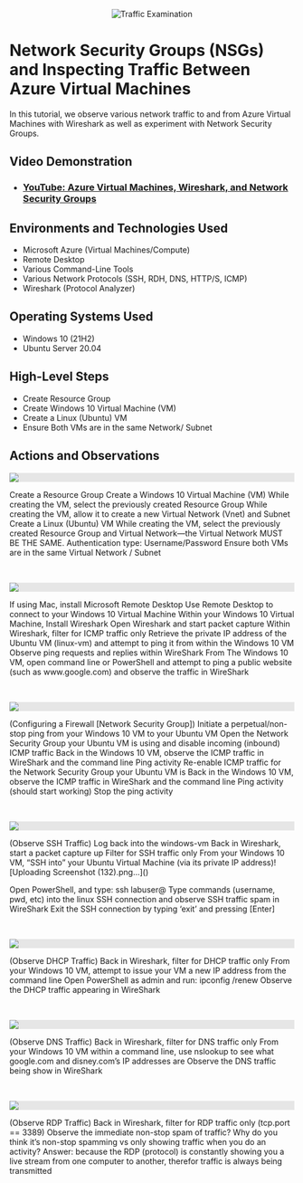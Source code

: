 <p align="center">
<img src="https://i.imgur.com/Ua7udoS.png" alt="Traffic Examination"/>
</p>

<h1>Network Security Groups (NSGs) and Inspecting Traffic Between Azure Virtual Machines</h1>
In this tutorial, we observe various network traffic to and from Azure Virtual Machines with Wireshark as well as experiment with Network Security Groups. <br />


<h2>Video Demonstration</h2>

- ### [YouTube: Azure Virtual Machines, Wireshark, and Network Security Groups](https://www.youtube.com)

<h2>Environments and Technologies Used</h2>

- Microsoft Azure (Virtual Machines/Compute)
- Remote Desktop
- Various Command-Line Tools
- Various Network Protocols (SSH, RDH, DNS, HTTP/S, ICMP)
- Wireshark (Protocol Analyzer)

<h2>Operating Systems Used </h2>

- Windows 10 (21H2)
- Ubuntu Server 20.04

<h2>High-Level Steps</h2>

- Create Resource Group
- Create Windows 10 Virtual Machine (VM)
- Create a  Linux (Ubuntu) VM
- Ensure Both VMs are in the same Network/ Subnet

<h2>Actions and Observations</h2>

<p>
<img style="display: block;-webkit-user-select: none;margin: auto;cursor: zoom-in;background-color: hsl(0, 0%, 90%);transition: background-color 300ms;" src="https://github-production-user-asset-6210df.s3.amazonaws.com/142127371/420568330-5fbaaefd-7cd7-4c41-809d-0a0c0d4e2a5e.png?X-Amz-Algorithm=AWS4-HMAC-SHA256&amp;X-Amz-Credential=AKIAVCODYLSA53PQK4ZA%2F20250308%2Fus-east-1%2Fs3%2Faws4_request&amp;X-Amz-Date=20250308T064313Z&amp;X-Amz-Expires=300&amp;X-Amz-Signature=34498fd4afc4e4d4aba8b58d2d1536feee8fd41b52709fe5c8b508196d4c9613&amp;X-Amz-SignedHeaders=host">
</p>
<p>
Create a Resource Group
Create a Windows 10 Virtual Machine (VM)
While creating the VM, select the previously created Resource Group
While creating the VM, allow it to create a new Virtual Network (Vnet) and Subnet
Create a Linux (Ubuntu) VM
While creating the VM, select the previously created Resource Group and Virtual Network—the Virtual Network MUST BE THE SAME.
Authentication type: Username/Password
Ensure both VMs are in the same Virtual Network / Subnet

</p>
<br />

<p>
<img style="display: block;-webkit-user-select: none;margin: auto;cursor: zoom-in;background-color: hsl(0, 0%, 90%);transition: background-color 300ms;" src="https://github-production-user-asset-6210df.s3.amazonaws.com/142127371/420562561-d22d0f1f-a23d-4e8c-baf5-7a91f0709866.PNG?X-Amz-Algorithm=AWS4-HMAC-SHA256&amp;X-Amz-Credential=AKIAVCODYLSA53PQK4ZA%2F20250308%2Fus-east-1%2Fs3%2Faws4_request&amp;X-Amz-Date=20250308T063035Z&amp;X-Amz-Expires=300&amp;X-Amz-Signature=c3c9712a2c55f0ef7ce44e3d47c4a14ed439b79c5026810ab6ff7e8019186626&amp;X-Amz-SignedHeaders=host">
</p>
<p>
If using Mac, install Microsoft Remote Desktop
Use Remote Desktop to connect to your Windows 10 Virtual Machine
Within your Windows 10 Virtual Machine, Install Wireshark
Open Wireshark and start packet capture
Within Wireshark, filter for ICMP traffic only
Retrieve the private IP address of the Ubuntu VM (linux-vm) and attempt to ping it from within the Windows 10 VM
Observe ping requests and replies within WireShark
From The Windows 10 VM, open command line or PowerShell and attempt to ping a public website (such as www.google.com) and observe the traffic in WireShark

</p>
<br />

<p>
<img style="display: block;-webkit-user-select: none;margin: auto;cursor: zoom-in;background-color: hsl(0, 0%, 90%);transition: background-color 300ms;" src="https://github-production-user-asset-6210df.s3.amazonaws.com/142127371/420567914-94d3ab71-0ad8-4482-a726-6a0ac9ccecb0.png?X-Amz-Algorithm=AWS4-HMAC-SHA256&amp;X-Amz-Credential=AKIAVCODYLSA53PQK4ZA%2F20250308%2Fus-east-1%2Fs3%2Faws4_request&amp;X-Amz-Date=20250308T063831Z&amp;X-Amz-Expires=300&amp;X-Amz-Signature=92bc63faa24e0527d6c52d972a26ed737071e8b25e2f1c3de2d4d4536c0d3c7c&amp;X-Amz-SignedHeaders=host">
</p>
<p>
(Configuring a Firewall [Network Security Group])
Initiate a perpetual/non-stop ping from your Windows 10 VM to your Ubuntu VM
Open the Network Security Group your Ubuntu VM is using and disable incoming (inbound) ICMP traffic
Back in the Windows 10 VM, observe the ICMP traffic in WireShark and the command line Ping activity
Re-enable ICMP traffic for the Network Security Group your Ubuntu VM is
Back in the Windows 10 VM, observe the ICMP traffic in WireShark and the command line Ping activity (should start working)
Stop the ping activity

</p>
<br />

<p>
<img style="display: block;-webkit-user-select: none;margin: auto;cursor: zoom-in;background-color: hsl(0, 0%, 90%);transition: background-color 300ms;" src="https://private-user-images.githubusercontent.com/142127371/420566361-01f3faca-fc0e-4efa-acc9-62039c65ccd0.png?jwt=eyJhbGciOiJIUzI1NiIsInR5cCI6IkpXVCJ9.eyJpc3MiOiJnaXRodWIuY29tIiwiYXVkIjoicmF3LmdpdGh1YnVzZXJjb250ZW50LmNvbSIsImtleSI6ImtleTUiLCJleHAiOjE3NDE0MTU5NTAsIm5iZiI6MTc0MTQxNTY1MCwicGF0aCI6Ii8xNDIxMjczNzEvNDIwNTY2MzYxLTAxZjNmYWNhLWZjMGUtNGVmYS1hY2M5LTYyMDM5YzY1Y2NkMC5wbmc_WC1BbXotQWxnb3JpdGhtPUFXUzQtSE1BQy1TSEEyNTYmWC1BbXotQ3JlZGVudGlhbD1BS0lBVkNPRFlMU0E1M1BRSzRaQSUyRjIwMjUwMzA4JTJGdXMtZWFzdC0xJTJGczMlMkZhd3M0X3JlcXVlc3QmWC1BbXotRGF0ZT0yMDI1MDMwOFQwNjM0MTBaJlgtQW16LUV4cGlyZXM9MzAwJlgtQW16LVNpZ25hdHVyZT0wMzRlMmM2YzVhMDY1Zjc5ZTljZTBiZWM4MmM2OGQxNDFkZDQ5NDFhMDZhZDBhOGIxYTk3Mjg5OGQ3OTQ4MWEzJlgtQW16LVNpZ25lZEhlYWRlcnM9aG9zdCJ9.bFCFwQjGmmSt80wfrrazom0Ui6MlQ_219i7F-cEO3M8">
</p>
<p>
(Observe SSH Traffic)
Log back into the windows-vm
Back in Wireshark, start a packet capture up
Filter for SSH traffic only
From your Windows 10 VM, “SSH into” your Ubuntu Virtual Machine (via its private IP address)![Uploading Screenshot (132).png…]()

Open PowerShell, and type: ssh labuser@<private IP address>
Type commands (username, pwd, etc) into the linux SSH connection and observe SSH traffic spam in WireShark
Exit the SSH connection by typing ‘exit’ and pressing [Enter]
</p>
<br />

<p>
<img style="display: block;-webkit-user-select: none;margin: auto;cursor: zoom-in;background-color: hsl(0, 0%, 90%);transition: background-color 300ms;" src="https://github-production-user-asset-6210df.s3.amazonaws.com/142127371/420630913-8000443e-0ee6-4ef5-a963-c3acd413d232.png?X-Amz-Algorithm=AWS4-HMAC-SHA256&amp;X-Amz-Credential=AKIAVCODYLSA53PQK4ZA%2F20250308%2Fus-east-1%2Fs3%2Faws4_request&amp;X-Amz-Date=20250308T234250Z&amp;X-Amz-Expires=300&amp;X-Amz-Signature=ba9d9c85523ad746b3cf08a7ca39d87ea82ab6fd9bd3da33a505ea227bd26593&amp;X-Amz-SignedHeaders=host"
</p>
<p>
(Observe DHCP Traffic)
Back in Wireshark, filter for DHCP traffic only
From your Windows 10 VM, attempt to issue your VM a new IP address from the command line
Open PowerShell as admin and run: ipconfig /renew
Observe the DHCP traffic appearing in WireShark
</p>
<br />

<p>
<img style="display: block;-webkit-user-select: none;margin: auto;cursor: zoom-in;background-color: hsl(0, 0%, 90%);transition: background-color 300ms;" src="https://github-production-user-asset-6210df.s3.amazonaws.com/142127371/420630659-3f7674fd-3689-47e1-b4c0-9b1923dacaa1.png?X-Amz-Algorithm=AWS4-HMAC-SHA256&amp;X-Amz-Credential=AKIAVCODYLSA53PQK4ZA%2F20250308%2Fus-east-1%2Fs3%2Faws4_request&amp;X-Amz-Date=20250308T233454Z&amp;X-Amz-Expires=300&amp;X-Amz-Signature=e0a1ac4a3778bf34bda546859bdf6657dd13b7adff7828e1ba2202eeb0a87dfc&amp;X-Amz-SignedHeaders=host")

</p>
<p>
(Observe DNS Traffic)
Back in Wireshark, filter for DNS traffic only
From your Windows 10 VM within a command line, use nslookup to see what google.com and disney.com’s IP addresses are
Observe the DNS traffic being show in WireShark
</p>
<br />

<p>
<img style="display: block;-webkit-user-select: none;margin: auto;cursor: zoom-in;background-color: hsl(0, 0%, 90%);transition: background-color 300ms;" src="https://github-production-user-asset-6210df.s3.amazonaws.com/142127371/420567017-21f7e80d-864f-4a91-923f-20a59b444b51.png?X-Amz-Algorithm=AWS4-HMAC-SHA256&amp;X-Amz-Credential=AKIAVCODYLSA53PQK4ZA%2F20250308%2Fus-east-1%2Fs3%2Faws4_request&amp;X-Amz-Date=20250308T062507Z&amp;X-Amz-Expires=300&amp;X-Amz-Signature=63d974eca2c848622f314c3bc8aaef8ea7704ab9996f202b9f6b5e79284408d1&amp;X-Amz-SignedHeaders=host">
</p>
<p>
(Observe RDP Traffic)
Back in Wireshark, filter for RDP traffic only (tcp.port == 3389)
Observe the immediate non-stop spam of traffic? Why do you think it’s non-stop spamming vs only showing traffic when you do an activity?
Answer: because the RDP (protocol) is constantly showing you a live stream from one computer to another, therefor traffic is always being transmitted
</p>
<br />

